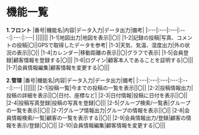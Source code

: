 # 機能一覧

**1.フロント**
|番号|機能名|内容|データ入力|データ出力|備考|
|:---|:---|:---|:---:|:---:|:---|
|||||||
|1-1|地図出力|地図を表示||〇||
|1-2|記録の投稿|写真、コメントの投稿|〇||GPSで取得したデータを参考|
|1-3|天気、気温、湿度出力|外の状況の表示||〇||
|1-4|カレンダー|移動距離の表示||〇|グラフで表示|
|1-5|会員登録|顧客情報を登録する|〇|||
|1-6|ログイン|顧客本人であることを証明する|〇|||
|1-7|会員情報編集|顧客情報を変更する|〇|||

**2.管理**
|番号|機能名|内容|データ入力|データ出力|備考|
|:---|:---|:---|:---:|:---:|:---|
|||||||
|2-1|投稿一覧|今までの投稿の一覧を表示||〇||
|2-2|投稿情報出力|投稿の詳細を表示||〇|日付、座標など|
|2-3|日付情報|投稿に日付を表示||〇||
|2-4|投稿写真登録|投稿の写真を登録|〇|||
|2-5|グループ検索/一覧表|グループの一覧を表示||〇||
|2-7|グループ情報出力|グループの情報を表示||〇||
|2-8|会員情報検索/一覧|顧客の一覧を表示する||〇||
|2-9|会員情報出力/登録|顧客の情報を表示/登録|〇|〇||
|2-10|会員情報編集|顧客情報を変更する|〇|||
